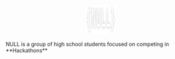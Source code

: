 <p align="center">
  <img src="https://github.com/ProjNull/.github/blob/main/profile/logo.png?raw=true" width="80" height="80" alt="NULL Logo" />
</p>
NULL is a group of high school students focused on competing in **Hackathons**
<!--
<a href="https://projnull.eu">
  <img src="https://github.com/ProjNull/.github/blob/main/profile/web.png?raw=true" />
</a>

<!--

**Here are some ideas to get you started:**

🙋‍♀️ A short introduction - what is your organization all about?
🌈 Contribution guidelines - how can the community get involved?
👩‍💻 Useful resources - where can the community find your docs? Is there anything else the community should know?
🍿 Fun facts - what does your team eat for breakfast?
🧙 Remember, you can do mighty things with the power of [Markdown](https://docs.github.com/github/writing-on-github/getting-started-with-writing-and-formatting-on-github/basic-writing-and-formatting-syntax)
-->
